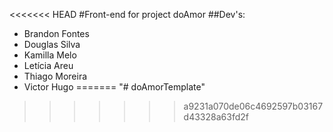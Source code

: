 <<<<<<< HEAD
#Front-end for project doAmor
##Dev's:
- Brandon Fontes
- Douglas Silva
- Kamilla Melo
- Letícia Areu
- Thiago Moreira
- Victor Hugo
=======
"# doAmorTemplate" 
>>>>>>> a9231a070de06c4692597b03167d43328a63fd2f
